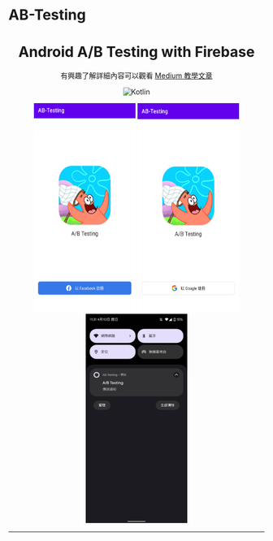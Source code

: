 # AB-Testing
# <div align="center" >Android A/B Testing with Firebase</div>

<div align="center">

有興趣了解詳細內容可以觀看 <a href="https://medium.com/@rogerchang7904/android-jetpack-paging-3-using-rxjava-910bfd937d14">Medium 教學文章</a>
  
![Kotlin](https://img.shields.io/badge/Kotlin-Language-purple?logo=Kotlin)
<br />
</div>

<div align="center">
  <img src="docs/ui1.png" width="200" height="412"/>
  <img src="docs/ui2.png" width="200" height="412"/>
  <img src="docs/ui3.jpg" width="200" height="412"/>
</div>

***
